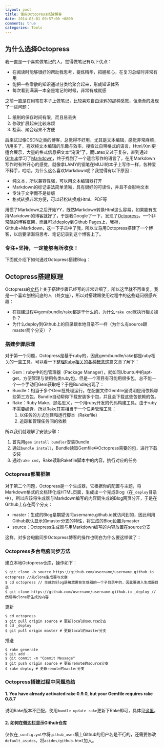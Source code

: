 ```yaml
---
layout: post
title: 使用Octopress搭建博客
date: 2014-03-01 09:57:00 +0800
comments: true
categories: Tools
---
```


## 为什么选择Octopress

我一直是一个喜欢做笔记的人，觉得做笔记有以下优点：

- 在阅读时能够很好的帮助我思考，提炼精华，把握核心，在复习总结时非常有用
- 能把一些零散的知识通过分类给聚合起来，形成知识体系
- 每次看到满满一本全是笔记的时候，非常有成就感

之前一直是在用笔在本子上做笔记，比较喜欢自由涂鸦的那种感觉，但渐渐的发现了一些问题：

1. 纸制的保存时间有限，而且易丢失
2. 修改扩展起来比较麻烦
3. 检索、聚合起来不方便

后来试过像CSDN之类的博客，总觉得不好用，尤其是文本编辑，感觉非常麻烦，Vi用多了，喜欢纯文本编辑的乐趣与效率，搜索过自带格式的语言，Html/Xml更适合展示，大量的格式信息把文本“淹没”了，而Latex又过于复杂，直到通过[Github](http://github.com)学习了[Markdown](http://wowubuntu.com/markdown/)，终于找到了一个适合写作的语言了，在用Markdown写作时有种开心的感觉，就像拿LAMY的钢笔在MUJI的本子上写作一样，各种爱不释手，哈哈。为什么这么喜欢Markdown呢？我觉得有以下原因：

- 纯文本，所以兼容性强，可以用文本编辑器打开
- Markdown的标记语法简单清晰，具有很好的可读性，并且不会影响文本
- 专注于文字而不是排版
- 格式转换非常方便，可以轻松转换成Html、PDF等

用惯了Markdown之后开始YY，既然Markdown转换Html这么容易，如果能有支持Markdown的博客就好了，于是我Google了一下，发现了[Octopress](http://octopress.org)，一个非常酷的博客框架，而且可以deploy到Github Pages上，我擦，Github+Markdown，这一下子击中了我，所以立马用Octopress搭建了一个博客，以后要渐渐将思考、笔记记录到这个博客上了。

### 专注+坚持，一定能够有所收获！

下面就介绍下如何通过Octopress搭建Blog：

## Octopress搭建原理

Octopress的[文档](http://octopress.org/docs)上关于搭建步骤已经写的非常详细了，所以这里就不再重复。我是一个喜欢刨根问底的人（处女座），所以对搭建跟使用过程中的这些疑问很感兴趣：

- 在搭建过程中gem/bundle/rake都是干什么的，为什么`rake cmd`就执行相关操作？
- 为什么deploy到Github上的目录跟本地目录不一样（为什么有source跟master两个分支）？

### 搭建步骤原理

对于第一个问题，Octopress是基于ruby的，因此gem/bundle/rake都是ruby相关的一些工具，可以看一下[整理Ruby相关的各种概念](http://henter.me/post/ruby-rvm-gem-rake-bundle-rails.html)这篇文章了解下：

- Gem：ruby中的包管理器（Package Manager），就如同Ubuntu中的apt-get，方便管理与使用各类ruby包。但是一个项目有可能用很多包，总不能一个一个手动用Gem获取吧？于是Bundle出现了：
- Bundle：相当于多个Gem批处理运行。在配置文件Gemfile里说明应用依赖哪些第三方包，Bundle自动帮你下载安装多个包，并且会下载这些包依赖的包。
- Rake：Ruby Make，顾名思义，一个用ruby开发的代码构建工具。由于ruby不需要编译，所以Rake其实相当于一个任务管理工具：
  1. 以任务的方式创建和运行脚本（Rakefile）
  2. 追踪和管理任务间的依赖

所以我们就理解了安装步骤：

1. 首先用`gem install bundler`安装Bundle
2. 通过`bundle install`，Bundle读取Gemfile中Octopress需要的包，进行下载安装
3. 通过`rake cmd`，Rake读取Rakefile脚本中的内容，执行对应的任务

### Octopress部署框架

对于第二个问题，Octopress是一个生成器，它根据你的配置与主题，将Markdown格式的文档转化成HTML页面，生成出一个完成Blog（在`_deploy`目录中），所以应该将生成器与Markdown编写的内容同生成的Blog网页分开，于是在Github上存在两个分支：

- master：生成的Blog是期望访问username.github.io就访问到的，因此利用Github默认显示的master分支的特性，将生成的Blog设置为master
- source：Octopress生成器与用Markdown编写的内容放置在source分支

这样，对多台电脑同步Octopress博客的操作也明白为什么要这样做了：

### Octopress多台电脑同步方法

建立本地Octopress仓库，操作如下：

```
$ git clone -b source https://github.com/username/username.github.io octopress //先clone生成器与文章
$ cd octopress // 生成的Blog是被放置在生成器的一个子目录中的，因此要进入生成器目录
$ git clone https://github.com/username/username.github.io _deploy // 然后再clone所生成的内容
```

更新

```
$ cd octopress
$ git pull origin source # 更新local的source分支
$ cd _deploy
$ git pull origin master # 更新local的master分支
```

推送

```
$ rake generate
$ git add .
$ git commit -m "Commit Message"
$ git push origin source # 更新remote的source分支
$ rake deploy # 更新remote的master分支
```

### Octopress搭建过程中问题总结

#### 1. You have already activated rake 0.9.0, but your Gemfile requires rake 0.8.7

说明Rake版本不匹配，使用`bundle update rake`更新下Rake即可，具体见[这里](http://stackoverflow.com/questions/6080040/you-have-already-activated-rake-0-9-0-but-your-gemfile-requires-rake-0-8-7)。

#### 2. 如何在侧边栏显示Github仓库

仅仅在`_config.yml`中将`github_user`填上Github的用户名是不行的，还需要修改`default_asides`，将`asides/github.html`加入。
